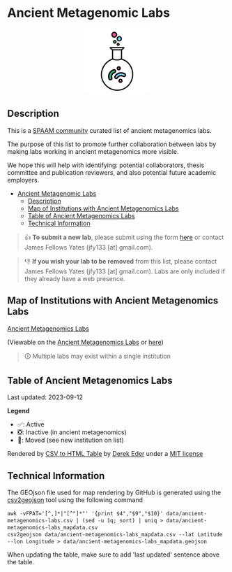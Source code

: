 # Ancient Metagenomic Labs

<div align="center" width = "50%">

![ancient-metagenomic-labs](https://github.com/SPAAM-community/ancient-metagenomics-labs/raw/main/_media/spaam-AncientMetagenomicLabs_logo.png)

</div>

## Description

This is a [SPAAM community](https://spaam-community.github.io/) curated list of ancient metagenomics labs.

The purpose of this list to promote further collaboration between labs by making labs working in ancient metagenomics more visible.

We hope this will help with identifying: potential collaborators, thesis committee and publication reviewers, and also potential future academic employers.

- [Ancient Metagenomic Labs](#ancient-metagenomic-labs)
  - [Description](#description)
  - [Map of Institutions with Ancient Metagenomics Labs](#map-of-institutions-with-ancient-metagenomics-labs)
  - [Table of Ancient Metagenomics Labs](#table-of-ancient-metagenomics-labs)
  - [Technical Information](#technical-information)

> :thumbsup: **To submit a new lab**, please submit using the form [here](https://github.com/SPAAM-community/ancient-metagenomics-labs/issues) or contact James Fellows Yates (jfy133 \[at\] gmail\.com).

> :thumbsdown: **If you wish your lab to be removed** from this list, please contact James Fellows Yates (jfy133 \[at\] gmail\.com). Labs are only included if they already have a web presence.

## Map of Institutions with Ancient Metagenomics Labs

[Ancient Metagenomics Labs](https://viewscreen.githubusercontent.com/view/geojson?url=https%3a%2f%2fraw.githubusercontent.com%2fSPAAM-community%2fancient-metagenomics-labs/%2fdata%2fancient-metagenomics-labs_mapdata.geojson ":include :type=iframe width=100% height=400px")

(Viewable on the [Ancient Metagenomics Labs](https://spaam-community.github.io/ancient-metagenomics-labs/#/) or [here]([https://viewscreen.githubusercontent.com/view/geojson?url=https%3a%2f%2fraw.githubusercontent.com%2fSPAAM-community%2fAncientMetagenomeDir%2fmaster%2fassets%2fimages%2ffigures%2fancientmetagenomedir.geojson](https://viewscreen.githubusercontent.com/view/geojson?url=https%3a%2f%2fraw.githubusercontent.com%2fSPAAM-community%2fancient-metagenomics-labs/%2fdata%2fancient-metagenomics-labs_mapdata.geojson)))

> 🛈 Multiple labs may exist within a single institution

## Table of Ancient Metagenomics Labs

<!-- TODO update! -->

Last updated: 2023-09-12

**Legend**

- ✅: Active
- ❎: Inactive (in ancient metagenomics)
- 🚚: Moved (see new institution on list)

<div id="table-container"></div>

<p class="text-right">Rendered by <a href="https://github.com/derekeder/csv-to-html-table">CSV to HTML Table</a> by <a href="http://derekeder.com">Derek Eder</a> under a <a href="https://github.com/derekeder/csv-to-html-table/blob/master/LICENSE">MIT license</a></p>

## Technical Information

The GEOjson file used for map rendering by GitHub is generated using the [csv2geojson](https://github.com/mapbox/csv2geojson) tool using the following command

```console
awk -vFPAT='[^,]*|"[^"]*"' '{print $4","$9","$10}' data/ancient-metagenomics-labs.csv | (sed -u 1q; sort) | uniq > data/ancient-metagenomics-labs_mapdata.csv
csv2geojson data/ancient-metagenomics-labs_mapdata.csv --lat Latitude --lon Longitude > data/ancient-metagenomics-labs_mapdata.geojson
```

When updating the table, make sure to add 'last updated' sentence above the table.

<script>
    function format_link(link) {
        if (link)
            return "<a href='" + link + "' target='_blank'>" + link + "</a>";
        else return "";
    }

    CsvToHtmlTable.init({
        csv_path: 'data/ancient-metagenomics-labs.csv',
        element: 'table-container',
        allow_download: true,
        csv_options: {separator: ',', delimiter: '"'},
        datatables_options: {"paging": false, "columns.width": "90%", "columns": [ null, null, null, null, null, null, null, null, {"visible": false}, {"visible": false} ] },
        custom_formatting: [[5, format_link]]

    });
</script>

<style>
    .btn-info {
        background-color: #FFFFFF;
        border-color: #732a82;
        font-family: 'Varela Round', sans-serif;
        border-radius: 2rem;
        border-style: solid;
        border-width: 1px;
    }
    .btn-info:hover {
        font-family: 'Varela Round', sans-serif;
        background-color: #732a82;
    }
</style>
